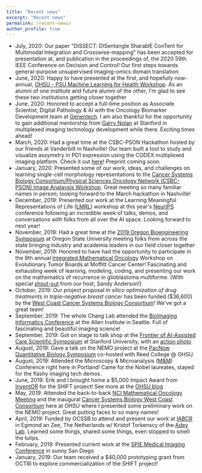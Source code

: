 ```yaml
---
title: "Recent news"
excerpt: "Recent news"
permalink: /recent-news/
author_profile: true
---
```


- July, 2020: Our paper "DISSECT: DISentangle SharablE ConTent for Multimodal Integration and Crosswise-mapping” has been accepted for presentation at, and publication in the proceedings of, the 2020 59th IEEE Conference on Decision and Control! Our first steps towards general-purpose unsupervised imaging-omics domain translation
- June, 2020: Happy to have presented at the first, and hopefully now-annual, [OHSU - PSU Machine Learning for Health Workshop](http://www.pi4cs.org/mlhworkshop). As an alumni of one institute and future alumni of the other, I'm glad to see these two institutions getting closer together
- June, 2020: Honored to accept a full-time position as Associate Scientist, Digital Pathology & AI with the Oncology Biomarker Development team at [Genentech](https://www.gene.com/). I am also thankful for the opportunity to gain additional mentorship from [Garry Nolan](https://web.stanford.edu/group/nolan/) at Stanford in multiplexed imaging technology development while there. Exciting times ahead! 
- March, 2020: Had a great time at the CSBC-PSON Hackathon hosted by our friends at Vanderbilt in Nashville! Our team built a tool to study and visualize assymetry in PD1 expression using the CODEX multiplexed imaging platform. Check it out [here](https://github.com/IAWG-CSBC-PSON/pd1-asymmetry)! Preprint coming soon.
- January, 2020: Presented some of our work, ideas, and challenges on learning single-cell morphology representations to the [Cancer Systems Biology Consortium/Physical Sciences Oncology Network (CSBC-PSON) Image Analaysis Workshop](https://www.synapse.org/#!Synapse:syn20646053). Great meeting so many familiar names in person; looking forward to the March hackathon in Nashville!
- December, 2019: Presented our work at the Learning Meaningful Representations of Life ([LMRL](https://lmrl-bio.github.io/)) workshop at this year's [NeurIPS](https://neurips.cc/) conference following an incredible week of talks, demos, and conversations with folks from all over the AI space. Looking forward to next year!
- November, 2019: Had a great time at the [2019 Oregon Bioengineering Symposium](https://blogs.oregonstate.edu/bioengineering/) at Oregon State University meeting folks from across the state bringing industry and academia leaders in our field closer together
- November, 2019: Honored to have had the opportunity to participate in the 9th annual [Integrated Mathematical Oncology](http://labpages.moffitt.org/imo/) Workshop on Evolutionary Tumor Boards at Moffitt Cancer Center! Fascinating and exhausting week of learning, modeling, coding, and presenting our work on the mathematics of recurrence in glioblastoma multiforme. (With special [shout-out](https://twitter.com/ara_anderson/status/1192819406474272768) from our host, Sandy Anderson!)
- October, 2019: Our project proposal *In silico optimization of drug treatments in triple-negative breast cancer* has been funded ($36,600) by the [West Coast Cancer Systems Biology Consortium](https://csbconsortium.org/news/inaugural-cancer-systems-biology-consortium-west-coast-symposium/)! We've got a great team!
- September, 2019: The whole Chang Lab attended the [BioImaging Informatics Conference](https://alleninstitute.org/events-training/bioimage-informatics-2019/) at the Allen Institute in Seattle. Full of fascinating and beautiful imaging science!
- September, 2019: Got on stage to talk shop at the [Frontier of AI-Assisted Care Scientific Symposium](http://med.stanford.edu/frontierofaicare/abstract.html) at Stanford University, with an [action photo](https://www.flickr.com/photos/184699232@N04/48804546867/in/album-72157711087671666/)
- August, 2019: Gave a talk on the NEMO project at the [PacNow Quantitative Biology Symposium](https://sites.google.com/site/pacnowqb/home) co-hosted with Reed College @ OHSU. 
- August, 2019: Attended the Microscopy & Microanalysis ([M&M](https://www.microscopy.org/MandM/2019/)) Conference right here in Portland! Came for the Nobel laureates, stayed for the flashy imaging tech demos.
- June, 2019: Erik and I brought home a $5,000 Impact Award from [InventOR](https://www.inventoregon.org/post/ohsu-team-shifting-perspective-on-disease-detection-with-ai) for the SHIFT project! See more at the [OHSU blog](https://blogs.ohsu.edu/researchnews/2019/09/19/future-of-digital-pathology-leaps-ahead-with-ai-student-project/) 
- May, 2019: Attended the back-to-back [NCI Mathematical Oncology Meeting](https://www.ohsu.edu/spatial-systems-biomedicine-center/m2ch-center-cancer-systems-biology-mathonc-workshop) and the inaugural [Cancer Systems Biology West Coast Consortium](https://csbconsortium.org/event/inaugural-cancer-systems-biology-consortium-west-coast-symposium/) here at OHSU where I presented some preliminary work on the NEMO project. Great putting faces to so many names!
- April, 2019: Funded by OCSSB to attend and present our work at [IABCR](https://www.iabcr.net/) in Egmond an Zee, The Netherlands w/ Kristof Torkenscy of the [Adey Lab](https://adeylab.org/). Learned some things, shared some things, even stopped to smell the tulips.
- February, 2019: Presented current work at the [SPIE Medical Imaging Conference](https://www.spie.org/conferences-and-exhibitions/past-conferences-and-exhibitions/medical-imaging-2019?SSO=1) in sunny San Diego
- January, 2019: Our team received a $40,000 prototyping grant from OCTRI to explore commercialization of the SHIFT project!
